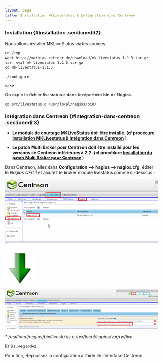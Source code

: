 ```yaml
---
layout: page
title: Installation MKLivestatus & Intégration dans Centreon
---
```


### Installation {#installation .sectionedit2}

Nous allons installer MKLiveStatus via les sources.

~~~ {.code .bash}
cd /tmp
wget http://mathias-kettner.de/download/mk-livestatus-1.1.3.tar.gz
tar -xvzf mk-livestatus-1.1.3.tar.gz
cd mk-livestatus-1.1.3
~~~

~~~ {.code .bash}
./configure
~~~

~~~ {.code .bash}
make
~~~

On copie le fichier livestatus.o dans le répertoire bin de Nagios.

~~~ {.code .bash}
cp src/livestatus.o /usr/local/nagios/bin/
~~~

### Intégration dans Centreon {#integration-dans-centreon .sectionedit3}

-   **Le module de courtage MKLiveStatus doit être installé. (cf
    procédure [Installation MKLivestatus & Intégration dans
    Centreon](mklivestatus-install-integration-centreon.html "centreon:mklivestatus-install-integration-centreon")**
    )

-   **Le patch Multi Broker pour Centreon doit être installé pour les
    versions de Centreon inférieures à 2.2. (cf procédure [Installation
    du patch Multi Broker pour
    Centreon](multi-broker-patch-install.html "centreon:multi-broker-patch-install")**
    )

Dans Centreon, allez dans **Configuration –\> Nagios –\> nagios.cfg**,
éditer le *Nagios CFG 1* et ajoutez le broker module livestatus comme
ci-dessous :

[![](../assets/media/powered/centreon/config_centreon_multi-broker1-1.png@w=700)](../_detail/powered/centreon/config_centreon_multi-broker1-1.png@id=centreon%253Amklivestatus-install-integration-centreon.html "powered:centreon:config_centreon_multi-broker1-1.png")

[![](../assets/media/powered/centreon/fleche_bas_vert.png@w=100)](../_detail/powered/centreon/fleche_bas_vert.png@id=centreon%253Amklivestatus-install-integration-centreon.html "powered:centreon:fleche_bas_vert.png")

[![](../assets/media/powered/centreon/config_centreon_multi-broker3-1.png@w=700)](../_detail/powered/centreon/config_centreon_multi-broker3-1.png@id=centreon%253Amklivestatus-install-integration-centreon.html "powered:centreon:config_centreon_multi-broker3-1.png")

*\* /usr/local/nagios/bin/livestatus.o /usr/local/nagios/var/rw/live*

Et Sauvegardez.

Pour finir, Repoussez la configuration à l’aide de l’interface Centreon.